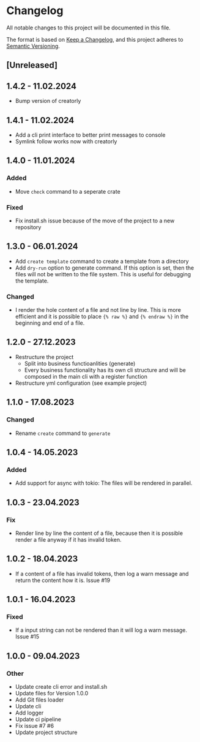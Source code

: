 # Changelog
All notable changes to this project will be documented in this file.

The format is based on [Keep a Changelog](https://keepachangelog.com/en/1.0.0/),
and this project adheres to [Semantic Versioning](https://semver.org/spec/v2.0.0.html).

## [Unreleased]

## 1.4.2 - 11.02.2024

* Bump version of creatorly

## 1.4.1 - 11.02.2024

* Add a cli print interface to better print messages to console
* Symlink follow works now with creatorly

## 1.4.0 - 11.01.2024

### Added

* Move `check` command to a seperate crate 

### Fixed

* Fix install.sh issue because of the move of the project to a new repository

## 1.3.0 - 06.01.2024

* Add `create template` command to create a template from a directory
* Add `dry-run` option to generate command. If this option is set, then the files will not be written to the file system. This is useful for debugging the template.

### Changed

* I render the hole content of a file and not line by line. This is more efficient and it is possible to place `{% raw %}` and `{% endraw %}` in the beginning and end of a file.

## 1.2.0 - 27.12.2023

* Restructure the project
    * Split into business functioanlities (generate)
    * Every business functionality has its own cli structure and will be composed in the main cli with a register function
* Restructure yml configuration (see example project)

## 1.1.0 - 17.08.2023

### Changed

* Rename `create` command to `generate`

## 1.0.4 - 14.05.2023

### Added

* Add support for async with tokio: The files will be rendered in parallel.

## 1.0.3 - 23.04.2023

### Fix

* Render line by line the content of a file, because then it is possible render a file anyway if it has invalid token.

## 1.0.2 - 18.04.2023

* If a content of a file has invalid tokens, then log a warn message and return the content how it is. Issue #19

## 1.0.1 - 16.04.2023

### Fixed

* If a input string can not be rendered than it will log a warn message. Issue #15

## 1.0.0 - 09.04.2023

### Other
- Update create cli error and install.sh
- Update files for Version 1.0.0
- Add Git files loader
- Update cli
- Add logger
- Update ci pipeline
- Fix issue #7 #6
- Update project structure
